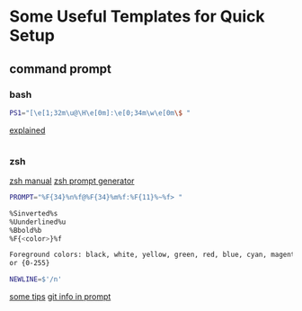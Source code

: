# Some Useful Templates for Quick Setup

## command prompt

### bash

```bash
PS1="[\e[1;32m\u@\H\e[0m]:\e[0;34m\w\e[0m\$ "
```
[explained](https://phoenixnap.com/kb/change-bash-prompt-linux)
```

```


### zsh
[zsh manual](https://web.cs.elte.hu/zsh-manual/zsh_17.html)
[zsh prompt generator](https://zsh-prompt-generator.site/)
```zsh
PROMPT="%F{34}%n%f@%F{34}%m%f:%F{11}%~%f> "

%Sinverted%s
%Uunderlined%u
%Bbold%b
%F{<color>}%f

Foreground colors: black, white, yellow, green, red, blue, cyan, magenta
or {0-255}

NEWLINE=$'/n'

```
[some tips](https://www.makeuseof.com/customize-zsh-prompt-macos-terminal/)
[git info in prompt](https://github.com/zsh-users/zsh/blob/master/Misc/vcs_info-examples)
